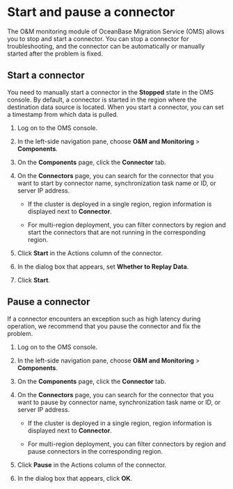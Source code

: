 # Start and pause a connector

The O\&M monitoring module of OceanBase Migration Service (OMS) allows you to stop and start a connector. You can stop a connector for troubleshooting, and the connector can be automatically or manually started after the problem is fixed.

## Start a connector

You need to manually start a connector in the **Stopped** state in the OMS console. By default, a connector is started in the region where the destination data source is located. When you start a connector, you can set a timestamp from which data is pulled.

1. Log on to the OMS console.

2. In the left-side navigation pane, choose **O\&M and Monitoring** \> **Components**.

3. On the **Components** page, click the **Connector** tab.

4. On the **Connectors** page, you can search for the connector that you want to start by connector name, synchronization task name or ID, or server IP address.

   * If the cluster is deployed in a single region, region information is displayed next to **Connector**.

   * For multi-region deployment, you can filter connectors by region and start the connectors that are not running in the corresponding region.

5. Click **Start** in the Actions column of the connector.

6. In the dialog box that appears, set **Whether to Replay Data**.

7. Click **Start**.

## Pause a connector

If a connector encounters an exception such as high latency during operation, we recommend that you pause the connector and fix the problem.

1. Log on to the OMS console.

2. In the left-side navigation pane, choose **O\&M and Monitoring** \> **Components**.

3. On the **Components** page, click the **Connector** tab.

4. On the **Connectors** page, you can search for the connector that you want to pause by connector name, synchronization task name or ID, or server IP address.

   * If the cluster is deployed in a single region, region information is displayed next to **Connector**.

   * For multi-region deployment, you can filter connectors by region and pause connectors in the corresponding region.

5. Click **Pause** in the Actions column of the connector.

6. In the dialog box that appears, click **OK**.
